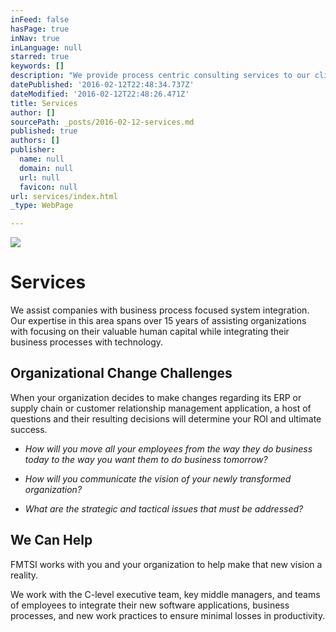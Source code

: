 ```yaml
---
inFeed: false
hasPage: true
inNav: true
inLanguage: null
starred: true
keywords: []
description: "We provide process centric consulting services to our clients. Our process focus means that business is our priority, not technologgy, when we're involved with our clients' system integration projects."
datePublished: '2016-02-12T22:48:34.737Z'
dateModified: '2016-02-12T22:48:26.471Z'
title: Services
author: []
sourcePath: _posts/2016-02-12-services.md
published: true
authors: []
publisher:
  name: null
  domain: null
  url: null
  favicon: null
url: services/index.html
_type: WebPage

---
```

![](https://the-grid-user-content.s3-us-west-2.amazonaws.com/923d20a0-178b-4f6b-b60a-655766509625.jpg)

# Services

We assist companies with business process focused system integration. Our expertise in this area spans  over 15 years of assisting organizations with focusing on their valuable human capital while integrating their business processes with technology.

## Organizational Change Challenges

When your organization decides to make changes regarding its ERP or supply chain or customer relationship management application, a host of questions and their resulting decisions will determine your ROI and ultimate success.

* _How will you move all your employees from the way they do business today to the way you want them to do business tomorrow?_

* _How will you communicate the vision of your newly transformed organization?_

* _What are the strategic and tactical issues that must be addressed?_

## We Can Help

FMTSI works with you and your organization to help make that new vision a reality.

We work with the C-level executive team, key middle managers, and teams of employees to integrate their new software applications, business processes, and new work practices to ensure minimal losses in productivity.